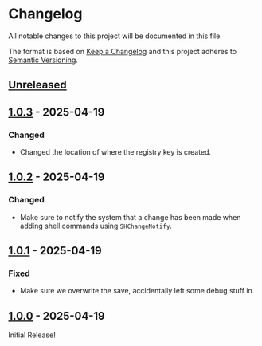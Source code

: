 # Changelog

All notable changes to this project will be documented in this file.

The format is based on [Keep a Changelog](https://keepachangelog.com/)
and this project adheres to [Semantic Versioning](https://semver.org/).

## [Unreleased]

## [1.0.3] - 2025-04-19

### Changed

- Changed the location of where the registry key is created.

## [1.0.2] - 2025-04-19

### Changed

- Make sure to notify the system that a change has been made when adding shell commands using `SHChangeNotify`.

## [1.0.1] - 2025-04-19

### Fixed

- Make sure we overwrite the save, accidentally left some debug stuff in.

## [1.0.0] - 2025-04-19

Initial Release!

[Unreleased]: https://github.com/7H3LaughingMan/KCD2-Modlist-Cleaner/compare/v1.0.3...HEAD
[1.0.3]: https://github.com/7H3LaughingMan/KCD2-Modlist-Cleaner/compare/v1.0.2...v1.0.3
[1.0.2]: https://github.com/7H3LaughingMan/KCD2-Modlist-Cleaner/compare/v1.0.1...v1.0.2
[1.0.1]: https://github.com/7H3LaughingMan/KCD2-Modlist-Cleaner/compare/v1.0.0...v1.0.1
[1.0.0]: https://github.com/7H3LaughingMan/KCD2-Modlist-Cleaner/releases/tag/v1.0.0

